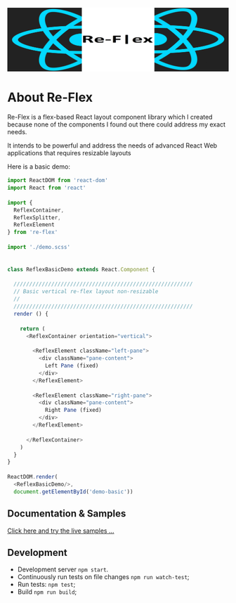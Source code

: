 ![re-flex](./re-f%7Cex-banner.png)

# About Re-Flex

Re-Flex is a flex-based React layout component library which I created because none of the components I found out there could address my exact needs.

It intends to be powerful and address the needs of advanced React Web applications that requires resizable layouts

Here is a basic demo:

```js
import ReactDOM from 'react-dom'
import React from 'react'

import {
  ReflexContainer,
  ReflexSplitter,
  ReflexElement
} from 're-flex'

import './demo.scss'


class ReflexBasicDemo extends React.Component {

  /////////////////////////////////////////////////////////
  // Basic vertical re-flex layout non-resizable
  //
  /////////////////////////////////////////////////////////
  render () {

    return (
      <ReflexContainer orientation="vertical">

        <ReflexElement className="left-pane">
          <div className="pane-content">
            Left Pane (fixed)
          </div>
        </ReflexElement>

        <ReflexElement className="right-pane">
          <div className="pane-content">
            Right Pane (fixed)
          </div>
        </ReflexElement>

      </ReflexContainer>
    )
  }
}

ReactDOM.render(
  <ReflexBasicDemo/>,
  document.getElementById('demo-basic'))
```

## Documentation & Samples

[Click here and try the live samples ...](https://leefsmp.github.io/Re-Flex/index.html)

## Development

* Development server `npm start`.
* Continuously run tests on file changes `npm run watch-test`;
* Run tests: `npm test`;
* Build `npm run build`;

